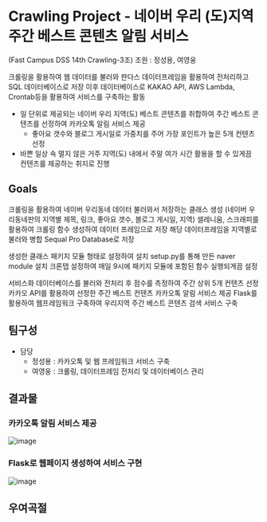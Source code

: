 # Crawling Project - 네이버 우리 (도)지역 주간 베스트 콘텐츠 알림 서비스
(Fast Campus DSS 14th Crawling-3조)
조원 : 정성용, 여영웅

크롤링을 활용하여 웹 데이터를 불러와 판다스 데이터프레임을 활용하여 전처리하고 SQL 데이터베이스로 저장
이후 데이터베이스로 KAKAO API, AWS Lambda, Crontab등을 활용하여 서비스를 구축하는 활동

- 일 단위로 제공되는 네이버 우리 지역(도) 베스트 콘텐츠를 취합하여 주간 베스트 콘텐츠를 선정하여 카카오톡 알림 서비스 제공
  - 좋아요 갯수와 블로그 게시일로 가중치를 주어 가장 포인트가 높은 5개 컨텐츠 선정
- 바쁜 일상 속 멀지 않은 거주 지역(도) 내에서 주말 여가 시간 활용을 할 수 있게끔 컨텐츠를 제공하는 취지로 진행

## Goals

크롤링을 활용하여 네이버 우리동네 데이터 불러와서 저장하는 클래스 생성
 (네이버 우리동네판의 지역별 제목, 링크, 좋아요 갯수, 블로그 게시일, 지역) 
 셀레니움, 스크래피를 활용하여 크롤링 함수 생성하여 데이터 프레임으로 저장
 해당 데이터프레임을 지역별로 불러와 병합
 Sequal Pro Database로 저장

생성한 클래스 패키지 모듈 형태로 설정하여 설치
 setup.py를 통해 만든 naver module 설치
 크론탭 설정하여 매일 9시에 패키지 모듈에 포함된 함수 실행되게끔 설정

서비스화
 데이터베이스를 불러와 전처리 후 점수를 측정하여 주간 상위 5개 컨텐츠 선정
 카카오 API를 활용하여 선정한 주간 베스트 컨텐츠 카카오톡 알림 서비스 제공
 Flask를 활용하여 웹프레임워크 구축하여 우리지역 주간 베스트 콘텐츠 검색 서비스 구축
 
 ## 팀구성
- 담당
  - 정성용 : 카카오톡 및 웹 프레임워크 서비스 구축
  - 여영웅 : 크롤링, 데이터프레임 전처리 및 데이터베이스 관리

## 결과물
   ### 카카오톡 알림 서비스 제공
   ![image](https://github.com/dss-14th/crawling-repo-3/blob/main/1.png)
   ### Flask로 웹페이지 생성하여 서비스 구현 
   ![image](https://user-images.githubusercontent.com/68368668/106410632-9e599b80-6486-11eb-8d81-b00d4461fc20.png)
## 우여곡절 
